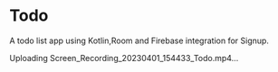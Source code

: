 # Todo
 A todo list app using Kotlin,Room and Firebase integration for Signup.
 

Uploading Screen_Recording_20230401_154433_Todo.mp4…


